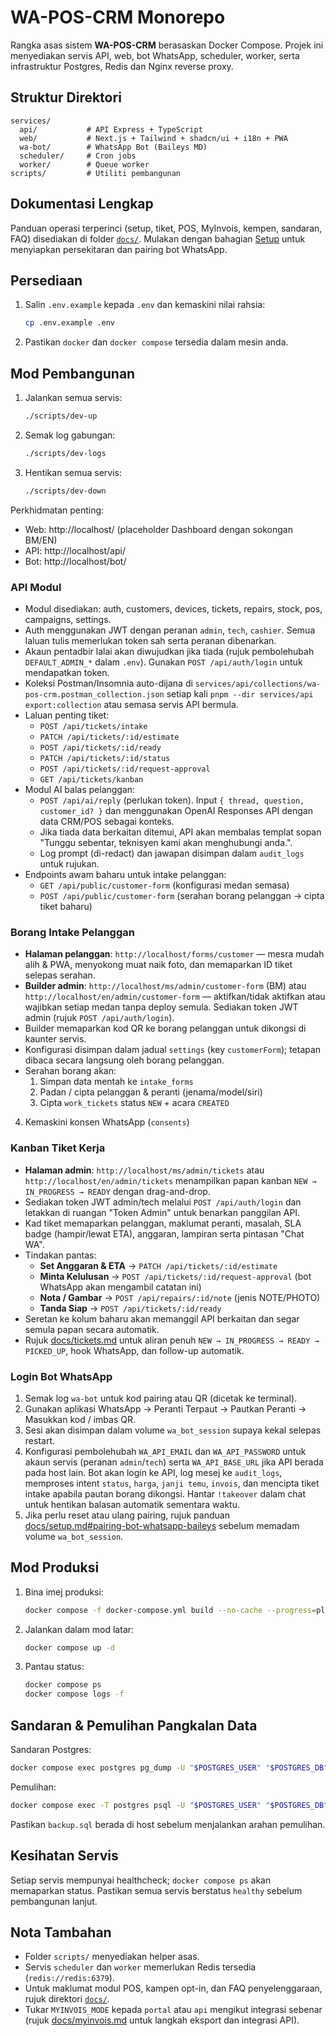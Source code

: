 # WA-POS-CRM Monorepo

Rangka asas sistem **WA-POS-CRM** berasaskan Docker Compose. Projek ini menyediakan servis API, web, bot WhatsApp, scheduler, worker, serta infrastruktur Postgres, Redis dan Nginx reverse proxy.

## Struktur Direktori

```
services/
  api/           # API Express + TypeScript
  web/           # Next.js + Tailwind + shadcn/ui + i18n + PWA
  wa-bot/        # WhatsApp Bot (Baileys MD)
  scheduler/     # Cron jobs
  worker/        # Queue worker
scripts/         # Utiliti pembangunan
```

## Dokumentasi Lengkap

Panduan operasi terperinci (setup, tiket, POS, MyInvois, kempen, sandaran, FAQ) disediakan di folder [`docs/`](docs/README.md). Mulakan dengan bahagian [Setup](docs/setup.md) untuk menyiapkan persekitaran dan pairing bot WhatsApp.

## Persediaan

1. Salin `.env.example` kepada `.env` dan kemaskini nilai rahsia:
   ```bash
   cp .env.example .env
   ```
2. Pastikan `docker` dan `docker compose` tersedia dalam mesin anda.

## Mod Pembangunan

1. Jalankan semua servis:
   ```bash
   ./scripts/dev-up
   ```
2. Semak log gabungan:
   ```bash
   ./scripts/dev-logs
   ```
3. Hentikan semua servis:
   ```bash
   ./scripts/dev-down
   ```

Perkhidmatan penting:
- Web: http://localhost/ (placeholder Dashboard dengan sokongan BM/EN)
- API: http://localhost/api/
- Bot: http://localhost/bot/

### API Modul

- Modul disediakan: auth, customers, devices, tickets, repairs, stock, pos, campaigns, settings.
- Auth menggunakan JWT dengan peranan `admin`, `tech`, `cashier`. Semua laluan tulis memerlukan token sah serta peranan dibenarkan.
- Akaun pentadbir lalai akan diwujudkan jika tiada (rujuk pembolehubah `DEFAULT_ADMIN_*` dalam `.env`). Gunakan `POST /api/auth/login` untuk mendapatkan token.
- Koleksi Postman/Insomnia auto-dijana di `services/api/collections/wa-pos-crm.postman_collection.json` setiap kali `pnpm --dir services/api export:collection` atau semasa servis API bermula.
- Laluan penting tiket:
  - `POST /api/tickets/intake`
  - `PATCH /api/tickets/:id/estimate`
  - `POST /api/tickets/:id/ready`
  - `PATCH /api/tickets/:id/status`
  - `POST /api/tickets/:id/request-approval`
  - `GET /api/tickets/kanban`
- Modul AI balas pelanggan:
  - `POST /api/ai/reply` (perlukan token). Input `{ thread, question, customer_id? }` dan menggunakan OpenAI Responses API dengan data CRM/POS sebagai konteks.
  - Jika tiada data berkaitan ditemui, API akan membalas templat sopan "Tunggu sebentar, teknisyen kami akan menghubungi anda.".
  - Log prompt (di-redact) dan jawapan disimpan dalam `audit_logs` untuk rujukan.
- Endpoints awam baharu untuk intake pelanggan:
  - `GET /api/public/customer-form` (konfigurasi medan semasa)
  - `POST /api/public/customer-form` (serahan borang pelanggan → cipta tiket baharu)

### Borang Intake Pelanggan

- **Halaman pelanggan**: `http://localhost/forms/customer` — mesra mudah alih & PWA, menyokong muat naik foto, dan memaparkan ID tiket selepas serahan.
- **Builder admin**: `http://localhost/ms/admin/customer-form` (BM) atau `http://localhost/en/admin/customer-form` — aktifkan/tidak aktifkan atau wajibkan setiap medan tanpa deploy semula. Sediakan token JWT admin (rujuk `POST /api/auth/login`).
- Builder memaparkan kod QR ke borang pelanggan untuk dikongsi di kaunter servis.
- Konfigurasi disimpan dalam jadual `settings` (key `customerForm`); tetapan dibaca secara langsung oleh borang pelanggan.
- Serahan borang akan:
  1. Simpan data mentah ke `intake_forms`
  2. Padan / cipta pelanggan & peranti (jenama/model/siri)
  3. Cipta `work_tickets` status `NEW` + acara `CREATED`
 4. Kemaskini konsen WhatsApp (`consents`)

### Kanban Tiket Kerja

- **Halaman admin**: `http://localhost/ms/admin/tickets` atau `http://localhost/en/admin/tickets` menampilkan papan kanban `NEW → IN_PROGRESS → READY` dengan drag-and-drop.
- Sediakan token JWT admin/tech melalui `POST /api/auth/login` dan letakkan di ruangan "Token Admin" untuk benarkan panggilan API.
- Kad tiket memaparkan pelanggan, maklumat peranti, masalah, SLA badge (hampir/lewat ETA), anggaran, lampiran serta pintasan "Chat WA".
- Tindakan pantas:
  - **Set Anggaran & ETA** → `PATCH /api/tickets/:id/estimate`
  - **Minta Kelulusan** → `POST /api/tickets/:id/request-approval` (bot WhatsApp akan mengambil catatan ini)
  - **Nota / Gambar** → `POST /api/repairs/:id/note` (jenis NOTE/PHOTO)
  - **Tanda Siap** → `POST /api/tickets/:id/ready`
- Seretan ke kolum baharu akan memanggil API berkaitan dan segar semula papan secara automatik.
- Rujuk [docs/tickets.md](docs/tickets.md) untuk aliran penuh `NEW → IN_PROGRESS → READY → PICKED_UP`, hook WhatsApp, dan follow-up automatik.

### Login Bot WhatsApp

1. Semak log `wa-bot` untuk kod pairing atau QR (dicetak ke terminal).
2. Gunakan aplikasi WhatsApp → Peranti Terpaut → Pautkan Peranti → Masukkan kod / imbas QR.
3. Sesi akan disimpan dalam volume `wa_bot_session` supaya kekal selepas restart.
4. Konfigurasi pembolehubah `WA_API_EMAIL` dan `WA_API_PASSWORD` untuk akaun servis (peranan `admin`/`tech`) serta `WA_API_BASE_URL` jika API berada pada host lain. Bot akan login ke API, log mesej ke `audit_logs`, memproses intent `status`, `harga`, `janji temu`, `invois`, dan mencipta tiket intake apabila pautan borang dikongsi. Hantar `!takeover` dalam chat untuk hentikan balasan automatik sementara waktu.
5. Jika perlu reset atau ulang pairing, rujuk panduan [docs/setup.md#pairing-bot-whatsapp-baileys](docs/setup.md#pairing-bot-whatsapp-baileys) sebelum memadam volume `wa_bot_session`.

## Mod Produksi

1. Bina imej produksi:
   ```bash
   docker compose -f docker-compose.yml build --no-cache --progress=plain
   ```
2. Jalankan dalam mod latar:
   ```bash
   docker compose up -d
   ```
3. Pantau status:
   ```bash
   docker compose ps
   docker compose logs -f
   ```

## Sandaran & Pemulihan Pangkalan Data

Sandaran Postgres:
```bash
docker compose exec postgres pg_dump -U "$POSTGRES_USER" "$POSTGRES_DB" > backup.sql
```

Pemulihan:
```bash
docker compose exec -T postgres psql -U "$POSTGRES_USER" "$POSTGRES_DB" < backup.sql
```

Pastikan `backup.sql` berada di host sebelum menjalankan arahan pemulihan.

## Kesihatan Servis

Setiap servis mempunyai healthcheck; `docker compose ps` akan memaparkan status. Pastikan semua servis berstatus `healthy` sebelum pembangunan lanjut.

## Nota Tambahan

- Folder `scripts/` menyediakan helper asas.
- Servis `scheduler` dan `worker` memerlukan Redis tersedia (`redis://redis:6379`).
- Untuk maklumat modul POS, kampen opt-in, dan FAQ penyelenggaraan, rujuk direktori [`docs/`](docs/README.md).
- Tukar `MYINVOIS_MODE` kepada `portal` atau `api` mengikut integrasi sebenar (rujuk [docs/myinvois.md](docs/myinvois.md) untuk langkah eksport dan integrasi API).
